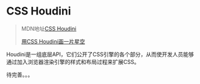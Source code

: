 # CSS Houdini

>MDN地址[CSS Houdini](https://developer.mozilla.org/zh-CN/docs/Web/Houdini)
>
>[用CSS Houdini画一片星空](https://juejin.im/post/5adc091b51882567105f5586)

Houdini是一组底层API，它们公开了CSS引擎的各个部分，从而使开发人员能够通过加入浏览器渲染引擎的样式和布局过程来扩展CSS。

待完善。。。